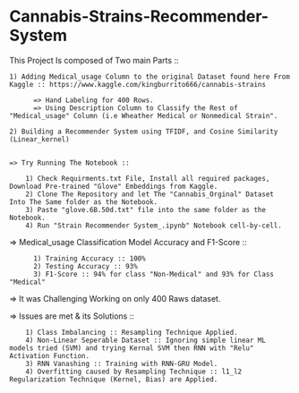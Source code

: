 # Cannabis-Strains-Recommender-System
This Project Is composed of Two main Parts ::

    1) Adding Medical_usage Column to the original Dataset found here From Kaggle :: https://www.kaggle.com/kingburrito666/cannabis-strains
    
          => Hand Labeling for 400 Rows.
          => Using Description Column to Classify the Rest of "Medical_usage" Column (i.e Wheather Medical or Nonmedical Strain".
          
    2) Building a Recommender System using TFIDF, and Cosine Similarity (Linear_kernel)
    
    
    => Try Running The Notebook ::
        
        1) Check Requirments.txt File, Install all required packages, Download Pre-trained "Glove" Embeddings from Kaggle.
        2) Clone The Repository and let The "Cannabis_Orginal" Dataset Into The Same folder as the Notebook.
        3) Paste "glove.6B.50d.txt" file into the same folder as the Notebook.
        4) Run "Strain Recommender System_.ipynb" Notebook cell-by-cell.
     
   => Medical_usage Classification Model Accuracy and F1-Score ::
   
          1) Training Accuracy :: 100%
          2) Testing Accuracy :: 93%
          3) F1-Score :: 94% for class "Non-Medical" and 93% for Class "Medical"
          
    
   => It was Challenging Working on only 400 Raws dataset.
   
   => Issues are met & its Solutions ::
   
        1) Class Imbalancing :: Resampling Technique Applied.
        4) Non-Linear Seperable Dataset :: Ignoring simple linear ML models tried (SVM) and trying Kernal SVM then RNN with "Relu" Activation Function.
        3) RNN Vanashing :: Training with RNN-GRU Model.
        4) Overfitting caused by Resampling Technique :: l1_l2 Regularization Technique (Kernel, Bias) are Applied.
        
